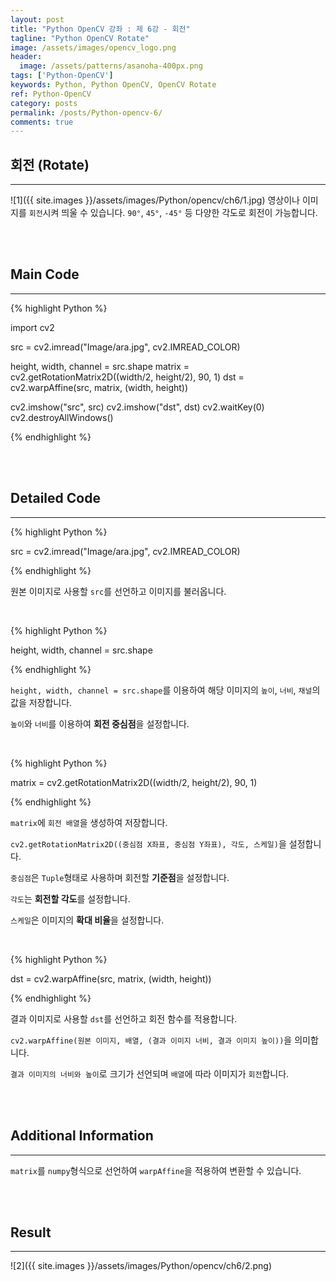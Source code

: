```yaml
---
layout: post
title: "Python OpenCV 강좌 : 제 6강 - 회전"
tagline: "Python OpenCV Rotate"
image: /assets/images/opencv_logo.png
header:
  image: /assets/patterns/asanoha-400px.png
tags: ['Python-OpenCV']
keywords: Python, Python OpenCV, OpenCV Rotate
ref: Python-OpenCV
category: posts
permalink: /posts/Python-opencv-6/
comments: true
---
```


## 회전 (Rotate) ##
----------

![1]({{ site.images }}/assets/images/Python/opencv/ch6/1.jpg)
영상이나 이미지를 `회전`시켜 띄울 수 있습니다. `90°`, `45°`, `-45°` 등 다양한 각도로 회전이 가능합니다. 

<br>
<br>

## Main Code ##
----------

{% highlight Python %}

import cv2

src = cv2.imread("Image/ara.jpg", cv2.IMREAD_COLOR)

height, width, channel = src.shape
matrix = cv2.getRotationMatrix2D((width/2, height/2), 90, 1)
dst = cv2.warpAffine(src, matrix, (width, height))

cv2.imshow("src", src)
cv2.imshow("dst", dst)
cv2.waitKey(0)
cv2.destroyAllWindows()

{% endhighlight %}

<br>
<br>

## Detailed Code ##
----------

{% highlight Python %}

src = cv2.imread("Image/ara.jpg", cv2.IMREAD_COLOR)

{% endhighlight %}

원본 이미지로 사용할 `src`를 선언하고 이미지를 불러옵니다.

<br>

{% highlight Python %}

height, width, channel = src.shape

{% endhighlight %}

`height, width, channel = src.shape`를 이용하여 해당 이미지의 `높이`, `너비`, `채널`의 값을 저장합니다.

`높이`와 `너비`를 이용하여 **회전 중심점**을 설정합니다.

<br>

{% highlight Python %}

matrix = cv2.getRotationMatrix2D((width/2, height/2), 90, 1)

{% endhighlight %}

`matrix`에 `회전 배열`을 생성하여 저장합니다.

`cv2.getRotationMatrix2D((중심점 X좌표, 중심점 Y좌표), 각도, 스케일)`을 설정합니다.

`중심점`은 `Tuple`형태로 사용하며 회전할 **기준점**을 설정합니다.

`각도`는 **회전할 각도**를 설정합니다.

`스케일`은 이미지의 **확대 비율**을 설정합니다.

<br>

{% highlight Python %}

dst = cv2.warpAffine(src, matrix, (width, height))

{% endhighlight %}

결과 이미지로 사용할 `dst`를 선언하고 회전 함수를 적용합니다.

`cv2.warpAffine(원본 이미지, 배열, (결과 이미지 너비, 결과 이미지 높이))`을 의미합니다.

`결과 이미지의 너비와 높이`로 크기가 선언되며 `배열`에 따라 이미지가 `회전`합니다.

<br>
<br>

## Additional Information ##
----------

`matrix`를 `numpy`형식으로 선언하여 `warpAffine`을 적용하여 변환할 수 있습니다.

<br>
<br>

## Result ##
----------

![2]({{ site.images }}/assets/images/Python/opencv/ch6/2.png)
